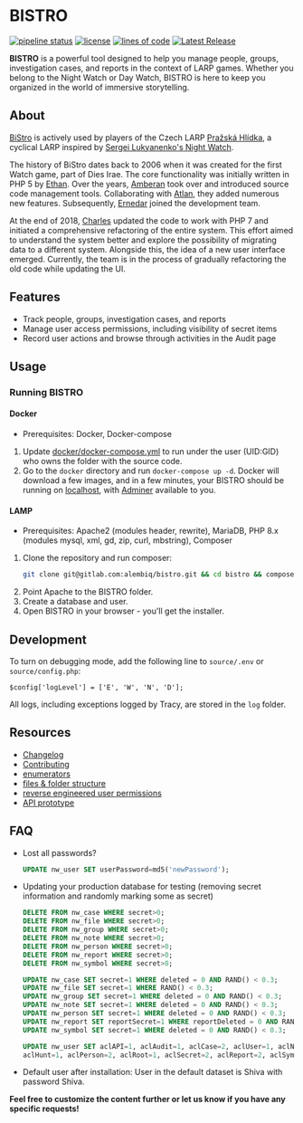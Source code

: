 # BISTRO

[![pipeline status](https://gitlab.com/alembiq/bistro/badges/master/pipeline.svg)](https://gitlab.com/alembiq/bistro/commits/master)
[![license](https://img.shields.io/github/license/amberan/dhbistro.svg)](https://gitlab.com/alembiq/bistro/blob/master/LICENSE)
[![lines of code](https://tokei.rs/b1/github/amberan/dhbistro)](https://tokei.rs/b1/github/amberan/dhbistro)
[![Latest Release](https://gitlab.com/alembiq/bistro/-/badges/release.svg)](https://gitlab.com/alembiq/bistro/-/releases)

**BISTRO** is a powerful tool designed to help you manage people, groups, investigation cases, and reports in the context of LARP games. Whether you belong to the Night Watch or Day Watch, BISTRO is here to keep you organized in the world of immersive storytelling.

## About

[BiStro](https://gitlab.com/alembiq/bistro/) is actively used by players of the Czech LARP [Pražská Hlídka](http://www.prazskahlidka.cz/), a cyclical LARP inspired by [Sergei Lukyanenko's Night Watch](https://en.wikipedia.org/wiki/Night_Watch_(Lukyanenko_novel)).

The history of BiStro dates back to 2006 when it was created for the first Watch game, part of Dies Irae. The core functionality was initially written in PHP 5 by [Ethan](https://github.com/ethanius). Over the years, [Amberan](https://github.com/amberan) took over and introduced source code management tools. Collaborating with [Atlan](https://github.com/czAtlan), they added numerous new features. Subsequently, [Ernedar](https://github.com/Ernedar) joined the development team.

At the end of 2018, [Charles](https://gitlab.com/alembiq) updated the code to work with PHP 7 and initiated a comprehensive refactoring of the entire system. This effort aimed to understand the system better and explore the possibility of migrating data to a different system. Alongside this, the idea of a new user interface emerged. Currently, the team is in the process of gradually refactoring the old code while updating the UI.

## Features

- Track people, groups, investigation cases, and reports
- Manage user access permissions, including visibility of secret items
- Record user actions and browse through activities in the Audit page

## Usage

### Running BISTRO

#### Docker
- Prerequisites: Docker, Docker-compose
1. Update [docker/docker-compose.yml](docker/docker-compose.yml#L9) to run under the user (UID:GID) who owns the folder with the source code.
2. Go to the `docker` directory and run `docker-compose up -d`. Docker will download a few images, and in a few minutes, your BISTRO should be running on [localhost](http://localhost), with [Adminer](http://localhost:8080) available to you.


#### LAMP
- Prerequisites: Apache2 (modules header, rewrite), MariaDB, PHP 8.x (modules mysql, xml, gd, zip, curl, mbstring), Composer
1. Clone the repository and run composer:
   ```bash
   git clone git@gitlab.com:alembiq/bistro.git && cd bistro && composer install
2. Point Apache to the BISTRO folder.
3. Create a database and user.
4. Open BISTRO in your browser - you'll get the installer.

## Development
To turn on debugging mode, add the following line to `source/.env` or `source/config.php`:
```
$config['logLevel'] = ['E', 'W', 'N', 'D'];
```
All logs, including exceptions logged by Tracy, are stored in the `log` folder.

## Resources
- [Changelog](CHANGELOG.md)
- [Contributing](CONTRIBUTING.md)
- [enumerators](doc/enums.md)
- [files & folder structure](doc/files.md)
- [reverse engineered user permissions](doc/rights.md)
- [API prototype](doc/api.md)


## FAQ
- Lost all passwords?
    ```sql
    UPDATE nw_user SET userPassword=md5('newPassword');
    ```

- Updating your production database for testing (removing secret information and randomly marking some as secret)
    ```sql
    DELETE FROM nw_case WHERE secret>0;
    DELETE FROM nw_file WHERE secret>0;
    DELETE FROM nw_group WHERE secret>0;
    DELETE FROM nw_note WHERE secret>0;
    DELETE FROM nw_person WHERE secret>0;
    DELETE FROM nw_report WHERE secret>0;
    DELETE FROM nw_symbol WHERE secret>0;

    UPDATE nw_case SET secret=1 WHERE deleted = 0 AND RAND() < 0.3;
    UPDATE nw_file SET secret=1 WHERE RAND() < 0.3;
    UPDATE nw_group SET secret=1 WHERE deleted = 0 AND RAND() < 0.3;
    UPDATE nw_note SET secret=1 WHERE deleted = 0 AND RAND() < 0.3;
    UPDATE nw_person SET secret=1 WHERE deleted = 0 AND RAND() < 0.3;
    UPDATE nw_report SET reportSecret=1 WHERE reportDeleted = 0 AND RAND() < 0.3;
    UPDATE nw_symbol SET secret=1 WHERE deleted = 0 AND RAND() < 0.3;

    UPDATE nw_user SET aclAPI=1, aclAudit=1, aclCase=2, aclUser=1, aclNews=1, aclBoard=1, aclGamemaster=1, aclGroup=2,
    aclHunt=1, aclPerson=2, aclRoot=1, aclSecret=2, aclReport=2, aclSymbol=2 where userSuspended=0 and userDeleted=0;
    ```

- Default user after installation: User in the default dataset is Shiva with password Shiva.

**Feel free to customize the content further or let us know if you have any specific requests!**
